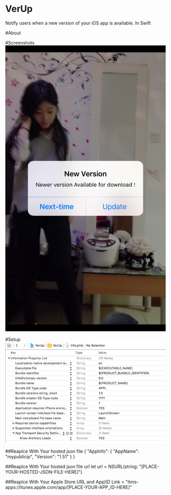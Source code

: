 # VerUp
Notify users when a new version of your iOS app is available. In Swift 

#About

#Screenshots
![alt tag](https://raw.githubusercontent.com/garygng/VerUp/master/VerUp/Simulator%20Screen%20Shot%20Apr%209%2C%202016%2C%2006.15.34.png)

#Setup
![alt tag](https://raw.githubusercontent.com/garygng/VerUp/master/VerUp/Screen%20Shot%202016-04-09%20at%2005.52.21.png)


##Reaplce With Your hosted json file <EXAMPLE>
{
  "AppInfo": {
        "AppName": "mypublicip",
        "Version": "1.51"
    }
}

##Reaplce With Your hosted json file url
let url = NSURL(string: "[PLACE-YOUR-HOSTED-JSON-FILE-HERE]")


##Reaplce With Your Apple Store URL and App)ID
Link = "itms-apps://itunes.apple.com/app/[PLACE-YOUR-APP_ID-HERE]"

